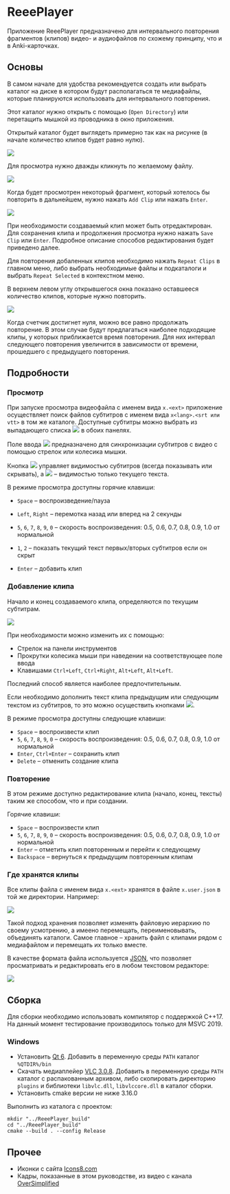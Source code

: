 # ReeePlayer

Приложение ReeePlayer предназначено для интервального повторения фрагментов (клипов) видео- и аудиофайлов по схожему принципу, что и в Anki-карточках.

## Основы

В самом начале для удобства рекомендуется создать или выбрать каталог на диске в котором будут располагаться те медиафайлы, которые планируются использовать для интервального повторения. 

Этот каталог нужно открыть с помощью (`Open Directory`) или перетащить мышкой из проводника в окно приложения.

Открытый каталог будет выглядеть примерно так как на рисунке (в начале количество клипов будет равно нулю).

![](./main_window.png?raw=true)

Для просмотра нужно дважды кликнуть по желаемому файлу.

![](./watching.png?raw=true)

Когда будет просмотрен некоторый фрагмент, который хотелось бы повторить в дальнейшем, нужно нажать `Add Clip` или нажать `Enter`.

![](./adding_clip.png?raw=true)

При необходимости создаваемый клип может быть отредактирован. Для сохранения клипа и продолжения просмотра нужно нажать `Save Clip` или `Enter`. Подробное описание способов редактирования будет приведено далее.

Для повторения добаленных клипов необходимо нажать `Repeat Clips` в главном меню, либо выбрать необходимые файлы и подкаталоги и выбрать `Repeat Selected` в контекстном меню.

В верхнем левом углу открывшегося окна показано оставшееся количество клипов, которые нужно повторить.

![](./repeating.png?raw=true)

Когда счетчик достигнет нуля, можно все равно продолжать повторение. В этом случае будут предлагаться наиболее подходящие клипы, у которых приближается время повторения. Для них интервал следующего повторения увеличится в зависимости от времени, прошедшего с предыдущего повторения.

## Подробности

### Просмотр

При запуске просмотра видеофайла с именем вида `x.<ext>` приложение осуществляет поиск файлов субтитров с именем вида `x<lang>.<srt или vtt>` в том же каталоге. Доступные субтитры можно выбрать из выпадающего списка ![](./subs_cmb.png?raw=true) в обоих панелях. 

Поле ввода ![](./sync_subs.png?raw=true) предназначено для синхронизации субтитров с видео с помощью стрелок или колесика мышки.

Кнопка ![](./show_always.png?raw=true) управляет видимостью субтитров (всегда показывать или скрывать), а ![](./show_once.png?raw=true) – видимостью только текущего текста.

В режиме  просмотра доступны горячие клавиши:

- `Space` – воспроизведение/пауза

- `Left`, `Right` – перемотка назад или вперед на 2 секунды

- `5`, `6`, `7`, `8`, `9`, `0` – скорость воспроизведения: 0.5, 0.6, 0.7, 0.8, 0.9, 1.0 от нормальной

- `1`, `2` – показать текущий текст первых/вторых субтитров если он скрыт

- `Enter` – добавить клип

### Добавление клипа

 Начало и конец создаваемого клипа, определяются по текущим субтитрам.
 
 ![](./clip_ab.png?raw=true)
 
 При необходимости можно изменить их с помощью:

- Стрелок на панели инструментов
- Прокрутки колесика мыши при наведении на соответствующее поле ввода
- Клавишами `Ctrl+Left`, `Ctrl+Right`, `Alt+Left`, `Alt+Left`. 

Последний способ является наиболее предпочтительным.

Если необходимо дополнить текст клипа предыдущим или следующим текстом из субтитров, то это можно осуществить кнопками ![](./insert_cue.png?raw=true).

В режиме  просмотра доступны следующие клавиши:

- `Space` – воспроизвести клип
- `5`, `6`, `7`, `8`, `9`, `0` – скорость воспроизведения: 0.5, 0.6, 0.7, 0.8, 0.9, 1.0 от нормальной
- `Enter`, `Ctrl+Enter` – сохранить клип
- `Delete` – отменить создание клипа

### Повторение

В этом режиме доступно редактирование клипа (начало, конец, тексты) таким же способом, что и при создании.

Горячие клавиши:

- `Space` – воспроизвести клип
- `5`, `6`, `7`, `8`, `9`, `0` – скорость воспроизведения: 0.5, 0.6, 0.7, 0.8, 0.9, 1.0 от нормальной
- `Enter` – отметить клип повторенным и перейти к следующему
- `Backspace` – вернуться к предыдущим повторенным клипам

### Где хранятся клипы

Все клипы файла с именем вида `x.<ext>` хранятся в файле `x.user.json` в той же директории. Например:

![](./files_example.png?raw=true)

Такой подход хранения позволяет изменять файловую иерархию по своему усмотрению, а имеено перемещать, переименовывать, объединять каталоги. Самое главное – хранить файл с клипами рядом с медиафайлом и перемещать их только вместе.

В качестве формата файла используется [JSON](https://ru.wikipedia.org/wiki/JSON), что позволяет просматривать и редактировать его в любом текстовом редакторе:

![](./json_example.png?raw=true)

## Сборка

Для сборки необходимо использовать компилятор с поддержкой C++17. На данный момент тестирование производилось только для MSVC 2019.

### Windows

- Установить [Qt 6](https://www.qt.io/). Добавить в переменную среды `PATH` каталог `%QTDIR%/bin`
- Скачать медиаплейер [VLC 3.0.8](http://download.videolan.org/pub/videolan/vlc/3.0.8/). Добавить в переменную среды `PATH` каталог с распакованным архивом, либо скопировать директорию `plugins` и библиотеки `libvlc.dll`, `libvlccore.dll` в каталог сборки.
- Установить cmake версии не ниже 3.16.0

Выполнить из каталога с проектом:

```
mkdir "../ReeePlayer_build"
cd "../ReeePlayer_build"
cmake --build . --config Release
```

## Прочее

- Иконки с сайта [Icons8.com](http://Icons8.com)
- Кадры, показанные в этом руководстве, из видео с канала [OverSimplified](https://www.youtube.com/c/OverSimplified/videos)
